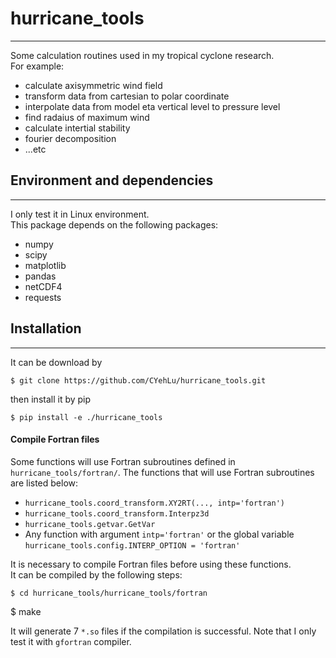# hurricane_tools
-----

Some calculation routines used in my tropical cyclone research.   
For example:
* calculate axisymmetric wind field
* transform data from cartesian to polar coordinate
* interpolate data from model eta vertical level to pressure level
* find radaius of maximum wind
* calculate intertial stability
* fourier decomposition
* ...etc

## Environment and dependencies
-----
I only test it in Linux environment.  
This package depends on the following packages:
* numpy
* scipy
* matplotlib
* pandas
* netCDF4
* requests


## Installation
-----
It can be download by

    $ git clone https://github.com/CYehLu/hurricane_tools.git
    
then install it by pip

    $ pip install -e ./hurricane_tools
    

#### Compile Fortran files
Some functions will use Fortran subroutines defined in `hurricane_tools/fortran/`. The functions that will use Fortran subroutines are listed below:

* `hurricane_tools.coord_transform.XY2RT(..., intp='fortran')`
* `hurricane_tools.coord_transform.Interpz3d`
* `hurricane_tools.getvar.GetVar`
* Any function with argument `intp='fortran'` or the global variable `hurricane_tools.config.INTERP_OPTION = 'fortran'`  

It is necessary to compile Fortran files before using these functions.  
It can be compiled by the following steps:

    $ cd hurricane_tools/hurricane_tools/fortran
$ make
    
It will generate 7 `*.so` files if the compilation is successful. Note that I only test it with `gfortran` compiler.  

